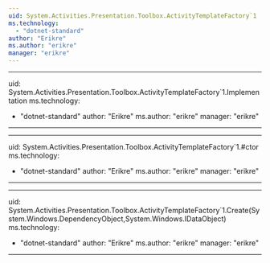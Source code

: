 ```yaml
---
uid: System.Activities.Presentation.Toolbox.ActivityTemplateFactory`1
ms.technology: 
  - "dotnet-standard"
author: "Erikre"
ms.author: "erikre"
manager: "erikre"
---
```


---
uid: System.Activities.Presentation.Toolbox.ActivityTemplateFactory`1.Implementation
ms.technology: 
  - "dotnet-standard"
author: "Erikre"
ms.author: "erikre"
manager: "erikre"
---

---
uid: System.Activities.Presentation.Toolbox.ActivityTemplateFactory`1.#ctor
ms.technology: 
  - "dotnet-standard"
author: "Erikre"
ms.author: "erikre"
manager: "erikre"
---

---
uid: System.Activities.Presentation.Toolbox.ActivityTemplateFactory`1.Create(System.Windows.DependencyObject,System.Windows.IDataObject)
ms.technology: 
  - "dotnet-standard"
author: "Erikre"
ms.author: "erikre"
manager: "erikre"
---
